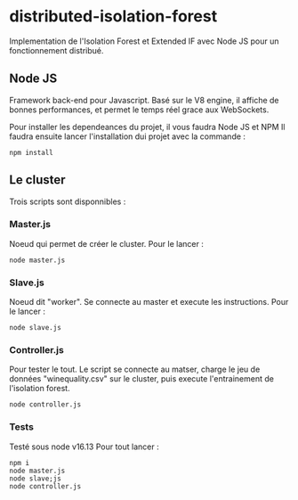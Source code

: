 # distributed-isolation-forest

Implementation de l'Isolation Forest et Extended IF avec Node JS pour un fonctionnement distribué.

## Node JS
Framework back-end pour Javascript. Basé sur le V8 engine, il affiche de bonnes performances, et permet le temps réel grace aux WebSockets.

Pour installer les dependeances du projet, il vous faudra Node JS et NPM
Il faudra ensuite lancer l'installation dui projet avec la commande :
```
npm install
```


## Le cluster
Trois scripts sont disponnibles :

### Master.js
Noeud qui permet de créer le cluster.
Pour le lancer :
```
node master.js
```

### Slave.js
Noeud dit "worker". Se connecte au master et execute les instructions.
Pour le lancer :
```
node slave.js
```

### Controller.js
Pour tester le tout. Le script se connecte au matser, charge le jeu de données "winequality.csv" sur le cluster, puis execute l'entrainement de l'isolation forest.
```
node controller.js
```


### Tests

Testé sous node v16.13
Pour tout lancer :
```
npm i
node master.js
node slave;js
node controller.js
```